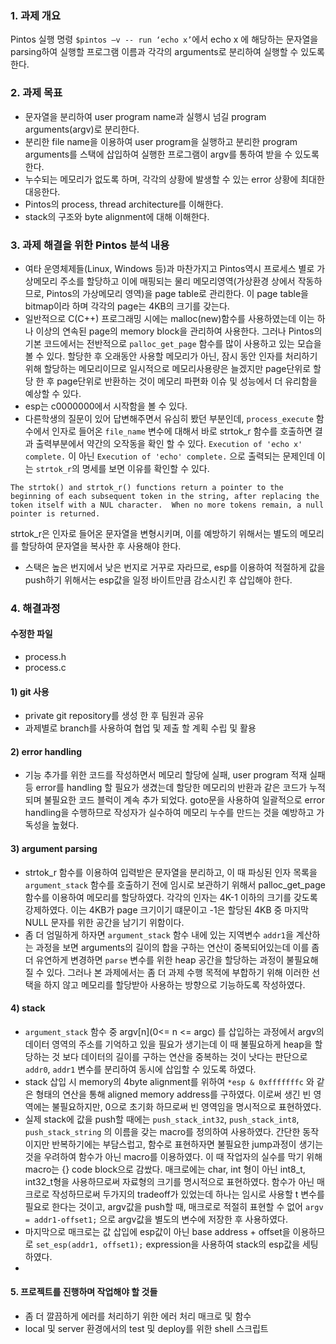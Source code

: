 ### 1. 과제 개요

Pintos 실행 명령 `$pintos –v -- run ‘echo x’`에서 echo x 에 해당하는 문자열을 parsing하여 실행할 프로그램 이름과 각각의 arguments로 분리하여 실행할 수 있도록 한다.

### 2. 과제 목표

* 문자열을 분리하여 user program name과 실행시 넘길 program arguments(argv)로 분리한다.
* 분리한 file name을 이용하여 user program을 실행하고 분리한 program arguments를 스택에 삽입하여 실행한 프로그램이 argv를 통하여 받을 수 있도록 한다.
* 누수되는 메모리가 없도록 하며, 각각의 상황에 발생할 수 있는 error 상황에 최대한 대응한다.
* Pintos의 process, thread architecture를 이해한다.
* stack의 구조와 byte alignment에 대해 이해한다.

### 3. 과제 해결을 위한 Pintos 분석 내용

* 여타 운영체제들(Linux, Windows 등)과 마찬가지고 Pintos역시 프로세스 별로 가상메모리 주소를 할당하고 이에 매핑되는 물리 메모리영역(가상환경 상에서 작동하므로, Pintos의 가상메모리 영역)을 page table로 관리한다. 이 page table을 bitmap이라 하며 각각의 page는 4KB의 크기를 갖는다.
* 일반적으로 C(C++) 프로그래밍 시에는 malloc(new)함수를 사용하였는데 이는 하나 이상의 연속된 page의 memory block을 관리하여 사용한다. 그러나 Pintos의 기본 코드에서는 전반적으로 `palloc_get_page` 함수를 많이 사용하고 있는 모습을 볼 수 있다. 할당한 후 오래동안 사용할 메모리가 아닌, 잠시 동안 인자를 처리하기 위해 할당하는 메모리이므로 일시적으로 메모리사용량은 늘겠지만 page단위로 할당 한 후 page단위로 반환하는 것이 메모리 파편화 이슈 및 성능에서 더 유리함을 예상할 수 있다.
* esp는 c0000000에서 시작함을 볼 수 있다.
* 다른학생의 질문이 있어 답변해주면서 유심히 봤던 부분인데, `process_execute` 함수에서 인자로 들어온 `file_name` 변수에 대해서 바로 strtok_r 함수를 호출하면 결과 출력부분에서 약간의 오작동을 확인 할 수 있다. `Execution of 'echo x' complete.` 이 아닌 `Execution of 'echo' complete.` 으로 출력되는 문제인데 이는 `strtok_r`의 명세를 보면 이유를 확인할 수 있다. 
```
The strtok() and strtok_r() functions return a pointer to the beginning of each subsequent token in the string, after replacing the token itself with a NUL character.  When no more tokens remain, a null pointer is returned.
```
strtok_r은 인자로 들어온 문자열을 변형시키며, 이를 예방하기 위해서는 별도의 메모리를 할당하여 문자열을 복사한 후 사용해야 한다.
* 스택은 높은 번지에서 낮은 번지로 거꾸로 자라므로, esp를 이용하여 적절하게 값을 push하기 위해서는 esp값을 일정 바이트만큼 감소시킨 후 삽입해야 한다.

### 4. 해결과정

#### 수정한 파일
* process.h
* process.c

#### 1) git 사용

* private git repository를 생성 한 후 팀원과 공유
* 과제별로 branch를 사용하여 협업 및 제출 할 계획 수립 및 활용

#### 2) error handling

* 기능 추가를 위한 코드를 작성하면서 메모리 할당에 실패, user program 적재 실패 등 error를 handling 할 필요가 생겼는데 할당한 메모리의 반환과 같은 코드가 누적되며 불필요한 코드 블럭이 계속 추가 되었다. goto문을 사용하여 일괄적으로 error handling을 수행하므로 작성자가 실수하여 메모리 누수를 만드는 것을 예방하고 가독성을 높혔다.

#### 3) argument parsing

* strtok_r 함수를 이용하여 입력받은 문자열을 분리하고, 이 때 파싱된 인자 목록을 `argument_stack` 함수를 호출하기 전에 임시로 보관하기 위해서 palloc_get_page 함수를 이용하여 메모리를 할당하였다. 각각의 인자는 4K-1 이하의 크기를 갖도록 강제하였다. 이는 4KB가 page 크기이기 떄문이고 -1은 할당된 4KB 중 마지막 NULL 문자를 위한 공간을 남기기 위함이다. 
* 좀 더 엄밀하게 하자면 `argument_stack` 함수 내에 있는 지역변수 `addr1`을 계산하는 과정을 보면 arguments의 길이의 합을 구하는 연산이 중복되어있는데 이를 좀 더 유연하게 변경하면 `parse` 변수를 위한 heap 공간을 할당하는 과정이 불필요해질 수 있다. 그러나 본 과제에서는 좀 더 과제 수행 목적에 부합하기 위해 이러한 선택을 하지 않고 메모리를 할당받아 사용하는 방향으로 기능하도록 작성하였다.

#### 4) stack

* `argument_stack` 함수 중 argv[n](0<= n <= argc) 를 삽입하는 과정에서 argv의 데이터 영역의 주소를 기억하고 있을 필요가 생기는데 이 때 불필요하게 heap을 할당하는 것 보다 데이터의 길이를 구하는 연산을 중복하는 것이 낫다는 판단으로 `addr0`, `addr1` 변수를 분리하여 동시에 삽입할 수 있도록 하였다.
* stack 삽입 시 memory의 4byte alignment를 위하여 `*esp & 0xfffffffc` 와 같은 형태의 연산을 통해 aligned memory address를 구하였다. 이로써 생긴 빈 영역에는 불필요하지만, 0으로 초기화 하므로써 빈 영역임을 명시적으로 표현하였다.
* 실제 stack에 값을 push할 때에는 `push_stack_int32`, `push_stack_int8`, `push_stack_string` 의 이름을 갖는 macro를 정의하여 사용하였다. 간단한 동작이지만 반복하기에는 부담스럽고, 함수로 표현하자면 불필요한 jump과정이 생기는 것을 우려하여 함수가 아닌 macro를 이용하였다. 이 때 작업자의 실수를 막기 위해 macro는 {} code block으로 감쌌다. 매크로에는 char, int 형이 아닌 int8_t, int32_t형을 사용하므로써 자료형의 크기를 명시적으로 표현하였다. 함수가 아닌 매크로로 작성하므로써 두가지의 tradeoff가 있었는데 하나는 임시로 사용할 t 변수를 필요로 한다는 것이고, argv값을 push할 때, 매크로로 적절히 표현할 수 없어 `argv = addr1-offset1;` 으로 argv값을 별도의 변수에 저장한 후 사용하였다.
* 마지막으로 매크로는 값 삽입에 esp값이 아닌 base address + offset을 이용하므로 `set_esp(addr1, offset1);` expression을 사용하여 stack의 esp값을 세팅하였다.
* 

#### 5. 프로젝트를 진행하며 작업해야 할 것들

* 좀 더 깔끔하게 에러를 처리하기 위한 에러 처리 매크로 및 함수
* local 및 server 환경에서의 test 및 deploy를 위한 shell 스크립트
